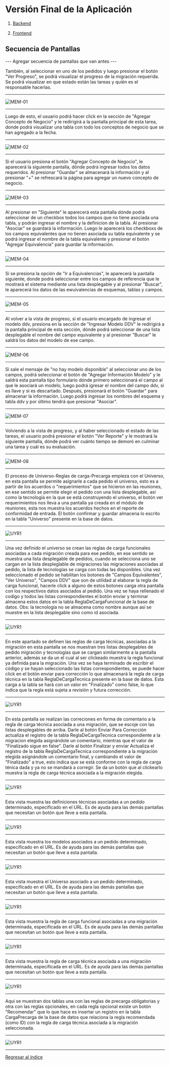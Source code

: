 # Versión Final de la Aplicación

1. [Backend](https://github.com/fiis-bd241/grupo03/tree/main/BCP)

2. [Frontend](https://github.com/fiis-bd241/grupo03/tree/main/BCP_frontend)
  
## Secuencia de Pantallas

--- Agregar secuencia de pantallas que van antes ---

También, al seleccionar en uno de los pedidos y luego presionar el botón "Ver Progreso", se podrá visualizar el progreso de la migración requerida. Se podrá visualizar en que estado están las tareas y quién es el responsable hacerlas.

----------------------------------------------------------------------------------
<div>
<img src=".\resources\Vistas\V1-MEM.png" alt="MEM-01" style="width: auto; height: auto;"/>
</div>

-----------------------------------------------------------------------------------
Luego de esto, el usuario podrá hacer click en la sección de "Agregar Concepto de Negocio" y le redirigirá a la pantalla principal de esta tarea, donde podrá visualizar una tabla con todo los conceptos de negocio que se han agregado a la fecha. 

----------------------------------------------------------------------------------
<div>
<img src=".\resources\Vistas\V2-MEM.png" alt="MEM-02" style="width: auto; height: auto;"/>
</div>

-----------------------------------------------------------------------------------
Si el usuario presiona el botón "Agregar Concepto de Negocio", le aparecerá la siguiente pantalla, dónde podrá ingresar todos los datos requeridos. Al presionar "Guardar" se almacenará la información y al presionar "+" se refrescará la página para agregar un nuevo concepto de negocio.

-----------------------------------------------------------------------------------
<div>
<img src=".\resources\Vistas\V3-MEM.png" alt="MEM-03" style="width: auto; height: auto;"/>
</div>

-----------------------------------------------------------------------------------
Al presionar en "Siguiente" le aparecerá esta pantalla dónde podrá seleccionar de un checkbox todos los campos que no tiene asociada una tabla, y podrán ingresar el nombre y la definicion de la tabla. Al presionar "Asociar" se guardará la información. Luego le aparecerá los checkboxs de los campos equivalentes que no tienen asociada su tabla equivalente y se podrá ingresar el nombre de la tabla equivalente y presionar el botón "Agregar Equivalencia" para guardar la información.

-----------------------------------------------------------------------------------
<div>
<img src=".\resources\Vistas\V4-MEM.png" alt="MEM-04" style="width: auto; height: auto;"/>
</div>

-----------------------------------------------------------------------------------
Si se presiona la opción de "Ir a Equivalencias", le aparecerá la pantalla siguiente, donde podrá seleccionar entre los campos de referencia que le mostrará el sistema mediante una lista desplegable y al presionar "Buscar", le aparecerá los datos de las ewuivalencias de esquemas, tablas y campos.

-----------------------------------------------------------------------------------
<div>
<img src=".\resources\Vistas\V5-MEM.png" alt="MEM-05" style="width: auto; height: auto;"/>
</div>

-----------------------------------------------------------------------------------
Al volver a la vista de progreso, si el usuario encargado de ingresar el modelo ddv, presiona en la sección de "Ingresar Modelo DDV" le redirigirá a la pantalla principal de esta sección, dónde podrá seleccionar de una lista desplegable el nombre del campo equivalente y al presionar "Buscar" le saldrá los datos del modelo de ese campo.

-----------------------------------------------------------------------------------
<div>
<img src=".\resources\Vistas\V6-MEM.png" alt="MEM-06" style="width: auto; height: auto;"/>
</div>

-----------------------------------------------------------------------------------
Si sale el mensaje de "no hay modelo disponible" al seleccionar uno de los campos, podrá seleccionar el botón de "Agregar Información Modelo" y le saldrá esta pantalla tipo formulario dónde primero seleccionará el campo al que le asociará un modelo, luego podrá igresar el nombre del campo ddv, si es llave y si es descartado. Después, presionará el botón "Guardar" para almacenar la información. Luego podrá ingresar los nombres del esquema y tabla ddv y por último tendrá que presionar "Asociar".

-----------------------------------------------------------------------------------
<div>
<img src=".\resources\Vistas\V7-MEM.png" alt="MEM-07" style="width: auto; height: auto;"/>
</div>

-----------------------------------------------------------------------------------
Volviendo a la vista de progreso, y al haber seleccionado el estado de las tareas, el usuario podrá presionar el botón "Ver Reporte" y le mostrará la siguiente pantalla, dónde podrá ver cuánto tiempo se demoró en culminar una tarea y cuál es su evaluación.

-----------------------------------------------------------------------------------
<div>
<img src=".\resources\Vistas\V8-MEM.png" alt="MEM-08" style="width: auto; height: auto;"/>
</div>

-----------------------------------------------------------------------------------
El proceso de Universo-Reglas de carga-Precarga empieza con el Universo, en esta pantalla se permite asignarle a cada pedido el universo, esto es a partir de los acuerdos o "requerimientos" que se hicieron en las reuniones, en ese sentido se permite elegir el pedido con una lista desplegable, así como la tecnología en la que se está construyendo el universo, el botón ver requerimientos nos lleva a una pantalla ya creada en el módulo de reuniones, esta nos muestra los acuerdos hechos en el reporte de conformidad de entrada.
El botón confirmar y guardar almacena lo escrito en la tabla "Universo" presente en la base de datos.

-----------------------------------------------------------------------------------
<div>
<img src=".\resources\Vistas\V1_UYR.png" alt="UYR1" style="width: auto; height: auto;"/>
</div>

-----------------------------------------------------------------------------------
Una vez definido el universo se crean las reglas de carga funcionales asociadas a cada migración creada para ese pedido, en ese sentido se muestra una lista desplegable de pedidos, cuando se selecciona uno se cargan en la lista despleglable de migraciones las migraciones asociadas al pedido, la lista de tecnologías se carga con todas las disponibles. 
Una vez seleccionado el pedido se habilitan los botones de "Campos Equivalentes", "Ver Universo", "Campos DDV" que son de utilidad al elaborar la regla de carga funcional, hacerle click a alguno de estos botones carga otra pantalla con los respectivos datos asociados al pedido.
Una vez se haya rellenado el codigo y todos las listas correspondientes el botón enviar y terminar almacena estos datos en la tabla ReglaDeCargaFuncional de la base de datos.
Obs: la tecnología no se almacena como nombre aunque así se muestre en la lista desplegable sino como id asociada.

-----------------------------------------------------------------------------------
<div>
<img src=".\resources\Vistas\V3_UYR.png" alt="UYR1" style="width: auto; height: auto;"/>
</div>

-----------------------------------------------------------------------------------
En este apartado se definen las reglas de carga técnicas, asociadas a la migración en esta pantalla se nos muestran tres listas desplegables de pedido migración y tecnologías que se cargan similarmente a la pantalla anterior, además se da un el cual al ser clickeado muestra la regla funcional ya definida para la migración.
Una vez se haya terminado de escribir el código y se hayan seleccionado las listas correspondientes, se puede hacer click en el botón enviar para corrección lo que almacenará la regla de carga técnica en la tabla ReglaDeCargaTecnica presente en la base de datos. 
Esta carga a la tabla se hará con un valor en "Finalizado" como false, lo que indica que la regla está sujeta a revisión y futura corrección.

-----------------------------------------------------------------------------------
<div>
<img src=".\resources\Vistas\V4_UYR.png" alt="UYR1" style="width: auto; height: auto;"/>
</div>

-----------------------------------------------------------------------------------
En esta pantalla se realizan las correciones en forma de comentario a la regla de carga técnica asociada a una migración, que se escoje con las listas desplegables de arriba.
Darle al botón Enviar Para Corrección actualiza el registro de la tabla ReglaDeCargaTecnica correspondiente a la migracion elegida asignándole un comentario, mientras que el valor de "Finalizado sigue en false".
Darle al botón Finalizar y enviar Actualiza el registro de la tabla ReglaDeCargaTecnica correspondiente a la migración elegida asignándole un comentario final, y cambiando el valor de "Finalizado" a true, esto indica que se está conforme con la regla de carga ténica dada y ya no se mandará a corregir.
Se da un botón que al clickearlo muestra la regla de carga técnica asociada a la migración elegida.

-----------------------------------------------------------------------------------
<div>
<img src=".\resources\Vistas\V5_UYR.png" alt="UYR1" style="width: auto; height: auto;"/>
</div>

-----------------------------------------------------------------------------------
Esta vista muestra las definiciones técnicas asociadas a un pedido determinado, especificado en el URL.
Es de ayuda para las demás pantallas que necesitan un botón que lleve a esta pantalla.

-----------------------------------------------------------------------------------
<div>
<img src=".\resources\Vistas\V6_UYR.png" alt="UYR1" style="width: auto; height: auto;"/>
</div>

-----------------------------------------------------------------------------------
Esta vista muestra los modelos asociados a un pedido determinado, especificado en el URL.
Es de ayuda para las demás pantallas que necesitan un botón que lleve a esta pantalla.

-----------------------------------------------------------------------------------
<div>
<img src=".\resources\Vistas\V7_UYR.png" alt="UYR1" style="width: auto; height: auto;"/>
</div>

-----------------------------------------------------------------------------------
Esta vista muestra el Universo asociado a un pedido determinado, especificado en el URL.
Es de ayuda para las demás pantallas que necesitan un botón que lleve a esta pantalla.

-----------------------------------------------------------------------------------
<div>
<img src=".\resources\Vistas\V8_UYR.png" alt="UYR1" style="width: auto; height: auto;"/>
</div>

-----------------------------------------------------------------------------------
Esta vista muestra la regla de carga funcional asociadas a una migración determinada, especificada en el URL.
Es de ayuda para las demás pantallas que necesitan un botón que lleve a esta pantalla.

-----------------------------------------------------------------------------------
<div>
<img src=".\resources\Vistas\V9_UYR.png" alt="UYR1" style="width: auto; height: auto;"/>
</div>

-----------------------------------------------------------------------------------

Esta vista muestra la regla de carga técnica asociada a una migración determinada, especificada en el URL.
Es de ayuda para las demás pantallas que necesitan un botón que lleve a esta pantalla.

-----------------------------------------------------------------------------------
<div>
<img src=".\resources\Vistas\V10_UYR.png" alt="UYR1" style="width: auto; height: auto;"/>
</div>

-----------------------------------------------------------------------------------
Aquí se muestran dos tablas una con las reglas de precarga obligatorias y otra con las reglas opcionales, en cada regla opcional existe un botón "Recomendar" que lo que hace es insertar un registro en la tabla CargaPrecarga de la base de datos que relaciona la regla recomendada (como ID) con la regla de carga técnica asociada a la migración seleccionada.

-----------------------------------------------------------------------------------
<div>
<img src=".\resources\Vistas\V2_UYR.png" alt="UYR1" style="width: auto; height: auto;"/>
</div>

-----------------------------------------------------------------------------------
[Regresar al índice](Indice.md)
